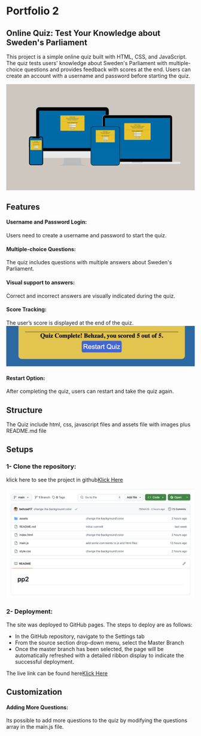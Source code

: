 # Portfolio 2
## Online Quiz: Test Your Knowledge about Sweden's Parliament
This project is a simple online quiz built with HTML, CSS, and JavaScript. The quiz tests users' knowledge about Sweden's Parliament with multiple-choice questions and provides feedback with scores at the end. Users can create an account with a username and password before starting the quiz.
 
![main image](/assets/Neutral%20Beige%20Screen%20Creator%20Facebook%20Cover-2.png)

## Features
 #### Username and Password Login:  
 Users need to create a username and password to start the quiz.
 #### Multiple-choice Questions: 
 The quiz includes questions with multiple answers about Sweden's Parliament.
 #### Visual support to answers: 
 Correct and incorrect answers are visually indicated during the quiz.
 #### Score Tracking: 
 The user’s score is displayed at the end of the quiz.
 ![score image](/assets/Screenshot%202024-09-20%20at%2015.20.19.png)
 #### Restart Option: 
 After completing the quiz, users can restart and take the quiz again.

 ## Structure
 The Quiz include html, css, javascript files and assets file with images plus README.md file

 ## Setups
 ### 1- Clone the repository:
  klick here to see the project in github[Klick Here](https://github.com/behzad17/pp2)

  ![repository image](/assets/Screenshot%202024-09-20%20at%2015.22.43.png)

### 2- Deployment:
The site was deployed to GitHub pages. The steps to deploy are as follows:
* In the GitHub repository, navigate to the Settings tab
* From the source section drop-down menu, select the Master Branch
* Once the master branch has been selected, the page will be automatically refreshed with a detailed ribbon display to indicate the successful deployment.

 The live link can be found here[Klick Here](https://behzad17.github.io/pp2/)

 ## Customization
 #### Adding More Questions: 
 Its possible to add more questions to the quiz by modifying the questions array in the main.js file. 

